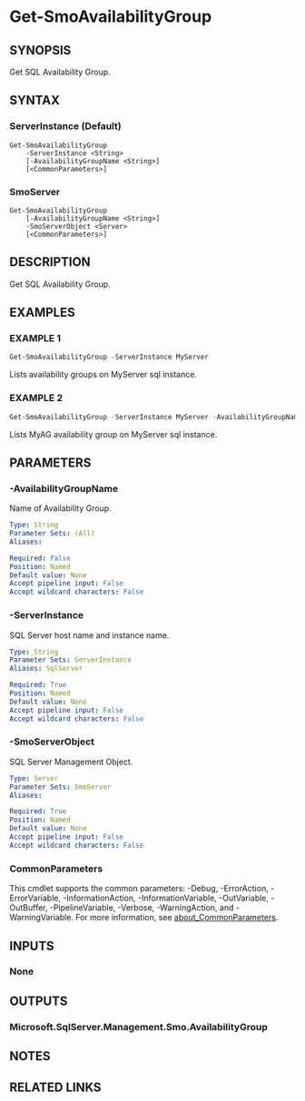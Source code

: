 ﻿---
external help file: SqlServerTools-help.xml
Module Name: SqlServerTools
online version:
schema: 2.0.0
---

# Get-SmoAvailabilityGroup

## SYNOPSIS
Get SQL Availability Group.

## SYNTAX

### ServerInstance (Default)
```
Get-SmoAvailabilityGroup
	-ServerInstance <String>
	[-AvailabilityGroupName <String>]
	[<CommonParameters>]
```

### SmoServer
```
Get-SmoAvailabilityGroup
	[-AvailabilityGroupName <String>]
	-SmoServerObject <Server>
	[<CommonParameters>]
```

## DESCRIPTION
Get SQL Availability Group.

## EXAMPLES

### EXAMPLE 1
```powershell
Get-SmoAvailabilityGroup -ServerInstance MyServer
```

Lists availability groups on MyServer sql instance.

### EXAMPLE 2
```powershell
Get-SmoAvailabilityGroup -ServerInstance MyServer -AvailabilityGroupName MyAG
```

Lists MyAG availability group on MyServer sql instance.

## PARAMETERS

### -AvailabilityGroupName
Name of Availability Group.

```yaml
Type: String
Parameter Sets: (All)
Aliases:

Required: False
Position: Named
Default value: None
Accept pipeline input: False
Accept wildcard characters: False
```

### -ServerInstance
SQL Server host name and instance name.

```yaml
Type: String
Parameter Sets: ServerInstance
Aliases: SqlServer

Required: True
Position: Named
Default value: None
Accept pipeline input: False
Accept wildcard characters: False
```

### -SmoServerObject
SQL Server Management Object.

```yaml
Type: Server
Parameter Sets: SmoServer
Aliases:

Required: True
Position: Named
Default value: None
Accept pipeline input: False
Accept wildcard characters: False
```

### CommonParameters
This cmdlet supports the common parameters: -Debug, -ErrorAction, -ErrorVariable, -InformationAction, -InformationVariable, -OutVariable, -OutBuffer, -PipelineVariable, -Verbose, -WarningAction, and -WarningVariable. For more information, see [about_CommonParameters](http://go.microsoft.com/fwlink/?LinkID=113216).

## INPUTS

### None

## OUTPUTS

### Microsoft.SqlServer.Management.Smo.AvailabilityGroup

## NOTES

## RELATED LINKS
